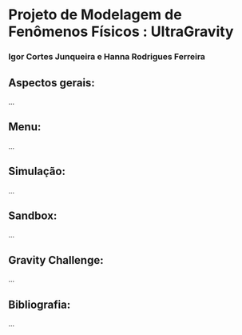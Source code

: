 # Projeto de Modelagem de Fenômenos Físicos : UltraGravity
### Igor Cortes Junqueira e Hanna Rodrigues Ferreira
## Aspectos gerais:
...
## Menu:
...
## Simulação:
...
## Sandbox:
...
## Gravity Challenge:
...
## Bibliografia:
...
